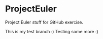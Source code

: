 # ProjectEuler
Project Euler stuff for GitHub exercise.

This is my test branch :)
Testing some more :)
